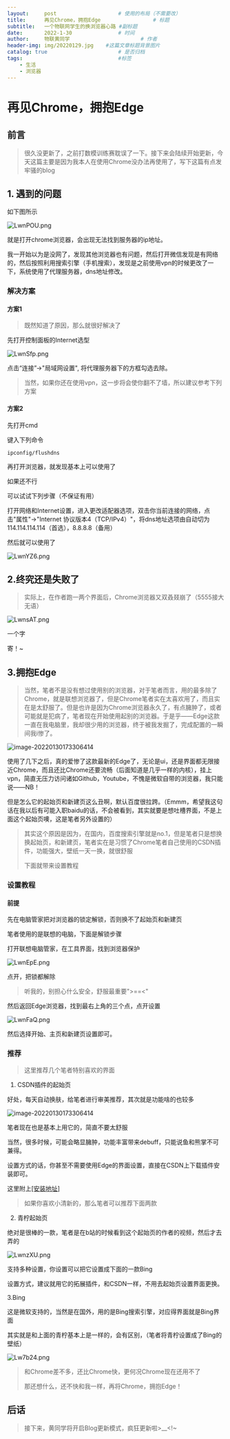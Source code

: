 ```yaml
---
layout:     post   				    # 使用的布局（不需要改）
title:      再见Chrome，拥抱Edge 				# 标题 
subtitle:   一个物联网学生的换浏览器心路 #副标题
date:       2022-1-30 				# 时间
author:     物联黄同学 						# 作者
header-img: img/20220129.jpg 	#这篇文章标题背景图片
catalog: true 						# 是否归档
tags:								#标签
    - 生活
    - 浏览器
---
```

# 再见Chrome，拥抱Edge

## 前言

> 很久没更新了，之前打数模训练赛耽误了一下。接下来会陆续开始更新，今天这篇主要是因为我本人在使用Chrome没办法再使用了，写下这篇有点发牢骚的blog



## 1. 遇到的问题

如下图所示

![LwnPOU.png](https://s6.jpg.cm/2022/01/30/LwnPOU.png)

就是打开chrome浏览器，会出现无法找到服务器的ip地址。

我一开始以为是没网了，发现其他浏览器也有问题，然后打开微信发现是有网络的，然后按照利用搜索引擎（手机搜索），发现是之前使用vpn的时候更改了一下，系统使用了代理服务器，dns地址修改。

### 解决方案

#### 方案1

> 既然知道了原因，那么就很好解决了

先打开控制面板的Internet选型

![LwnSfp.png](https://s6.jpg.cm/2022/01/30/LwnSfp.png)

点击“连接”->"局域网设置", 将代理服务器下的方框勾选去除。

> 当然，如果你还在使用vpn，这一步将会使你翻不了墙，所以建议参考下列方案

#### 方案2

先打开cmd

键入下列命令

```
ipconfig/flushdns
```

再打开浏览器，就发现基本上可以使用了

如果还不行

可以试试下列步骤（不保证有用）

打开网络和Internet设置，进入更改适配器选项，双击你当前连接的网络，点击"属性"->"Internet 协议版本4（TCP/IPv4）"，将dns地址选项由自动切为 114.114.114.114（首选），8.8.8.8（备用）

然后就可以使用了

![LwnYZ6.png](https://s6.jpg.cm/2022/01/30/LwnYZ6.png)



## 2.终究还是失败了

> 实际上，在作者跑一两个界面后，Chrome浏览器又双叒叕崩了（5555接大无语）

![LwnsAT.png](https://s6.jpg.cm/2022/01/30/LwnsAT.png)

一个字

寄！~



## 3.拥抱Edge

> 当然，笔者不是没有想过使用别的浏览器，对于笔者而言，用的最多除了Chrome，就是联想浏览器了，但是Chrome笔者实在太喜欢用了，而且实在是太舒服了。但是也许是因为Chrome浏览器永久了，有点臃肿了，或者可能就是犯病了，笔者现在开始使用起别的浏览器。于是乎——Edge这款一直在我电脑里，我却很少用的浏览器，终于被我发掘了，完成配置的一瞬间我i惨了。

![image-20220130173306414](C:\Users\86152\AppData\Roaming\Typora\typora-user-images\image-20220130173306414.png)

使用了几下之后，真的爱惨了这款最新的Edge了，无论是ui，还是界面都无限接近Chrome，而且还比Chrome还要流畅（后面知道是几乎一样的内核），挂上vpn，简直无压力访问诸如Github，Youtube，不愧是微软自带的浏览器，我只能说——NB！

但是怎么它的起始页和新建页这么丑啊，默认百度很拉跨。（Emmm，希望我这句话在我以后有可能入职baidu的话，不会被看到，其实就要是想吐槽界面，不是上面这个起始页噢，这是笔者另外设置的）

> 其实这个原因是因为，在国内，百度搜索引擎就是no.1，但是笔者只是想换换起始页，和新建页，笔者实在是习惯了Chrome笔者自己使用的CSDN插件，功能强大，壁纸一天一换，就很舒服
>
> 下面就带来设置教程

### 设置教程

#### 前提

先在电脑管家把对浏览器的锁定解锁，否则换不了起始页和新建页

笔者使用的是联想的电脑，下面是解锁步骤

打开联想电脑管家，在工具界面，找到浏览器保护

![LwnEpE.png](https://s6.jpg.cm/2022/01/30/LwnEpE.png)



点开，把锁都解除

> 听我的，别担心什么安全，舒服最重要">==<"

然后返回Edge浏览器，找到最右上角的三个点，点开设置

![LwnFaQ.png](https://s6.jpg.cm/2022/01/30/LwnFaQ.png)

然后选择开始、主页和新建页设置即可。

### 推荐

> 这里推荐几个笔者特别喜欢的界面

1. CSDN插件的起始页

好处，每天自动换肤，给笔者进行审美推荐，其次就是功能啥的也较多

![image-20220130173306414](C:\Users\86152\AppData\Roaming\Typora\typora-user-images\image-20220130173306414.png)

笔者现在也是基本上用它的，简直不要太舒服

当然，很多时候，可能会略显臃肿，功能丰富带来debuff，只能说鱼和熊掌不可兼得。

设置方式的话，你甚至不需要使用Edge的界面设置，直接在CSDN上下载插件安装即可。

这里附上[[安装地址]](https://plugin.csdn.net/?utm_source=toolbar&spm=1000.2115.3001.6135)

> 如果你喜欢小清新的，那么笔者可以推荐下面两款

2. 青柠起始页

绝对是很棒的一款，笔者是在b站的时候看到这个起始页的作者的视频，然后才去弄的

![LwnzXU.png](https://s6.jpg.cm/2022/01/30/LwnzXU.png)



支持多种设置，你设置可以把它设置成下面的一款Bing

设置方式，建议就用它的拓展插件，和CSDN一样，不用去起始页设置界面更换。





3.Bing

这是微软支持的，当然是在国外，用的是Bing搜索引擎，对应得界面就是Bing界面

其实就是和上面的青柠基本上是一样的，会有区别，（笔者将青柠设置成了Bing的壁纸）

![Lw7b24.png](https://s6.jpg.cm/2022/01/30/Lw7b24.png)





> 和Chrome差不多，还比Chrome快，更何况Chrome现在还用不了
>
> 那还想什么，还不快和我一样，再将Chrome，拥抱Edge！



## 后话

> 接下来，黄同学将开启Blog更新模式，疯狂更新啦>__<!~
